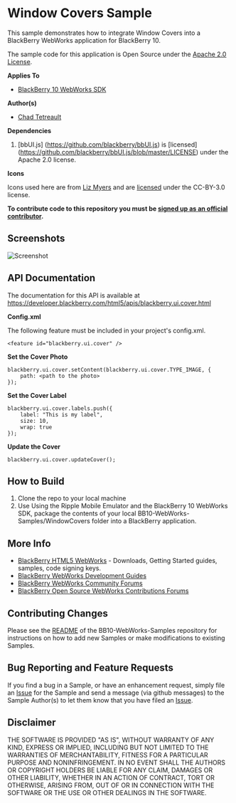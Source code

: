 # Window Covers Sample

This sample demonstrates how to integrate Window Covers into a BlackBerry WebWorks application for BlackBerry 10.

The sample code for this application is Open Source under the [Apache 2.0 License](http://www.apache.org/licenses/LICENSE-2.0.html).

**Applies To**

* [BlackBerry 10 WebWorks SDK](https://developer.blackberry.com/html5/download/sdk) 

**Author(s)** 

* [Chad Tetreault](http://www.twitter.com/chadtatro)

**Dependencies**

1. [bbUI.js] (https://github.com/blackberry/bbUI.js) is [licensed] (https://github.com/blackberry/bbUI.js/blob/master/LICENSE) under the Apache 2.0 license.

**Icons**

Icons used here are from [Liz Myers](http://www.myersdesign.com) and are [licensed](http://creativecommons.org/licenses/by/3.0/) under the CC-BY-3.0 license.

**To contribute code to this repository you must be [signed up as an official contributor](http://blackberry.github.com/howToContribute.html).**

## Screenshots 

![Screenshot](https://raw.github.com/ctetreault/BB10-WebWorks-Samples/master/CustomContext/screenshot.png)

## API Documentation ##
The documentation for this API is available at https://developer.blackberry.com/html5/apis/blackberry.ui.cover.html

**Config.xml**

The following feature must be included in your project's config.xml.
```
<feature id="blackberry.ui.cover" />
```

**Set the Cover Photo**
```
blackberry.ui.cover.setContent(blackberry.ui.cover.TYPE_IMAGE, {
	path: <path to the photo>
});
```

**Set the Cover Label**
```
blackberry.ui.cover.labels.push({
	label: "This is my label",
	size: 10,
	wrap: true
});
```

**Update the Cover**
```
blackberry.ui.cover.updateCover();
```

## How to Build

1. Clone the repo to your local machine
2. Use Using the Ripple Mobile Emulator and the BlackBerry 10 WebWorks SDK, package the contents of your local BB10-WebWorks-Samples/WindowCovers folder into a BlackBerry application.

## More Info

* [BlackBerry HTML5 WebWorks](https://bdsc.webapps.blackberry.com/html5/) - Downloads, Getting Started guides, samples, code signing keys.
* [BlackBerry WebWorks Development Guides](https://bdsc.webapps.blackberry.com/html5/documentation)
* [BlackBerry WebWorks Community Forums](http://supportforums.blackberry.com/t5/Web-and-WebWorks-Development/bd-p/browser_dev)
* [BlackBerry Open Source WebWorks Contributions Forums](http://supportforums.blackberry.com/t5/BlackBerry-WebWorks/bd-p/ww_con)

## Contributing Changes

Please see the [README](https://github.com/blackberry/BB10-WebWorks-Samples) of the BB10-WebWorks-Samples repository for instructions on how to add new Samples or make modifications to existing Samples.

## Bug Reporting and Feature Requests

If you find a bug in a Sample, or have an enhancement request, simply file an [Issue](https://github.com/blackberry/BB10-WebWorks-Samples/issues) for the Sample and send a message (via github messages) to the Sample Author(s) to let them know that you have filed an [Issue](https://github.com/blackberry/BB10-WebWorks-Samples/issues).

## Disclaimer

THE SOFTWARE IS PROVIDED "AS IS", WITHOUT WARRANTY OF ANY KIND, EXPRESS OR IMPLIED, INCLUDING BUT NOT LIMITED TO THE WARRANTIES OF MERCHANTABILITY, FITNESS FOR A PARTICULAR PURPOSE AND NONINFRINGEMENT. IN NO EVENT SHALL THE AUTHORS OR COPYRIGHT HOLDERS BE LIABLE FOR ANY CLAIM, DAMAGES OR OTHER LIABILITY, WHETHER IN AN ACTION OF CONTRACT, TORT OR OTHERWISE, ARISING FROM, OUT OF OR IN CONNECTION WITH THE SOFTWARE OR THE USE OR OTHER DEALINGS IN THE SOFTWARE.